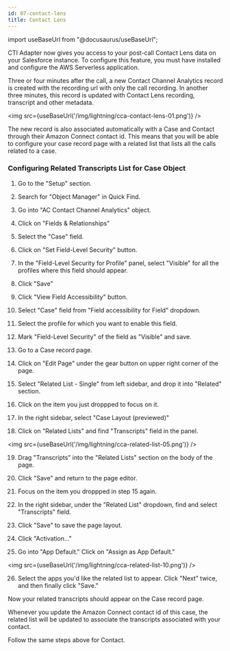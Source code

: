 ```yaml
---
id: 07-contact-lens
title: Contact Lens
---
```


import useBaseUrl from "@docusaurus/useBaseUrl";

CTI Adapter now gives you access to your post-call Contact Lens data on your Salesforce instance. To configure this feature, you must have installed and configure the AWS Serverless application.

Three or four minutes after the call, a new Contact Channel Analytics record is created with the recording url with only the call recording. In another three minutes, this record is updated with Contact Lens recording, transcript and other metadata.

<img src={useBaseUrl('/img/lightning/cca-contact-lens-01.png')} />

The new record is also associated automatically with a Case and Contact through their Amazon Connect contact id. This means that you will be able to configure your case record page with a related list that lists all the calls related to a case.

### Configuring Related Transcripts List for Case Object

1. Go to the "Setup" section.

2. Search for "Object Manager" in Quick Find.

3. Go into "AC Contact Channel Analytics" object.

4. Click on "Fields & Relationships"

5. Select the "Case" field.

6. Click on "Set Field-Level Security" button.

7. In the "Field-Level Security for Profile" panel, select "Visible" for all the profiles where this field should appear.

8. Click "Save"

9. Click "View Field Accessibility" button.

10. Select "Case" field from "Field accessibility for Field" dropdown.

11. Select the profile for which you want to enable this field.

12. Mark "Field-Level Security" of the field as "Visible" and save.

13. Go to a Case record page.

14. Click on "Edit Page" under the gear button on upper right corner of the page.

15. Select "Related List - Single" from left sidebar, and drop it into "Related" section.

16. Click on the item you just droppped to focus on it.

17. In the right sidebar, select "Case Layout (previewed)"

18. Click on "Related Lists" and find "Transcripts" field in the panel.

<img src={useBaseUrl('/img/lightning/cca-related-list-05.png')} />

19. Drag "Transcripts" into the "Related Lists" section on the body of the page.

20. Click "Save" and return to the page editor.

21. Focus on the item you droppped in step 15 again.

22. In the right sidebar, under the "Related List" dropdown, find and select "Transcripts" field.

23. Click "Save" to save the page layout.

24. Click "Activation..."

25. Go into "App Default." Click on "Assign as App Default."

<img src={useBaseUrl('/img/lightning/cca-related-list-10.png')} />

26. Select the apps you'd like the related list to appear. Click "Next" twice, and then finally click "Save."

Now your related transcripts should appear on the Case record page.

Whenever you update the Amazon Connect contact id of this case, the related list will be updated to associate the transcripts associated with your contact.

Follow the same steps above for Contact.
